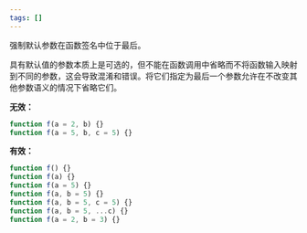 ```yaml
---
tags: []
---
```


强制默认参数在函数签名中位于最后。

具有默认值的参数本质上是可选的，但不能在函数调用中省略而不将函数输入映射到不同的参数，这会导致混淆和错误。将它们指定为最后一个参数允许在不改变其他参数语义的情况下省略它们。

**无效：**

```typescript
function f(a = 2, b) {}
function f(a = 5, b, c = 5) {}
```

**有效：**

```typescript
function f() {}
function f(a) {}
function f(a = 5) {}
function f(a, b = 5) {}
function f(a, b = 5, c = 5) {}
function f(a, b = 5, ...c) {}
function f(a = 2, b = 3) {}
```